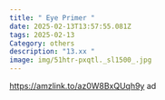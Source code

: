```yaml
---
title: " Eye Primer "
date: 2025-02-13T13:57:55.081Z
tags: 2025-02-13
Category: others
description: "13.xx "
image: img/51htr-pxqtl._sl1500_.jpg
---
```

<!--StartFragment-->

https://amzlink.to/az0W8BxQUqh9y ad

<!--EndFragment-->